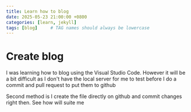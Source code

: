 ```yaml
---
title: Learn how to blog
date: 2025-05-23 21:00:00 +0800
categories: [learn, jekyll] 
tags: [blog]     # TAG names should always be lowercase
---
```


# Create blog

I was learning how to blog using the Visual Studio Code. However it will be a bit difficult as I don't have the local server for me to test before I do a commit and pull request to put them to github

Second method is I create the file directly on github and commit changes right then. See how will suite me

